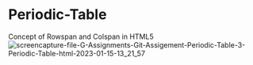 # Periodic-Table
Concept of Rowspan and Colspan in HTML5
![screencapture-file-G-Assignments-Git-Assigement-Periodic-Table-3-Periodic-Table-html-2023-01-15-13_21_57](https://user-images.githubusercontent.com/108120593/212565560-43b2fe9c-3042-4b18-91dc-307954879b41.png)
